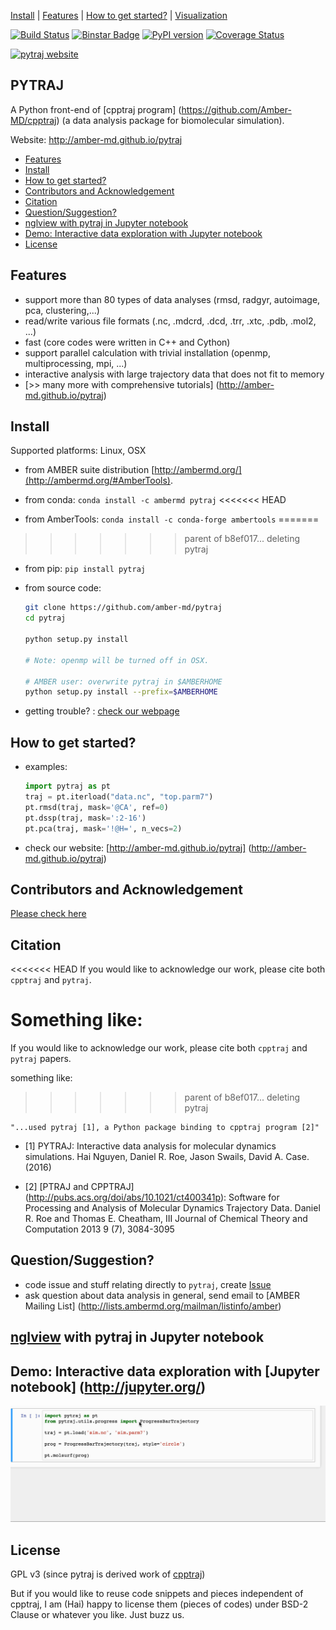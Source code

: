 [Install](#install) | [Features](#features) | [How to get started?](#how-to-get-started) | [Visualization](#nglview-with-pytraj-in-jupyter-notebook)

[![Build Status](https://travis-ci.org/Amber-MD/pytraj.svg?branch=master)](https://travis-ci.org/Amber-MD/pytraj)
[![Binstar Badge](https://anaconda.org/ambermd/pytraj/badges/version.svg)](https://anaconda.org/ambermd/pytraj/)
[![PyPI version](https://badge.fury.io/py/pytraj.svg)](https://badge.fury.io/py/pytraj)
[![Coverage Status](https://coveralls.io/repos/Amber-MD/pytraj/badge.svg?branch=master&service=github)](https://coveralls.io/github/Amber-MD/pytraj?branch=master)

[![pytraj website](./examples/figures/pytraj.gif)](http://amber-md.github.io/pytraj/latest/index.html)

PYTRAJ 
------
A Python front-end of [cpptraj program] (https://github.com/Amber-MD/cpptraj) (a data analysis package for biomolecular simulation).

Website: http://amber-md.github.io/pytraj

* [Features](#features)
* [Install](#install)
* [How to get started?](#how-to-get-started)
* [Contributors and Acknowledgement](#contributors-and-acknowledgement)
* [Citation](#citation)
* [Question/Suggestion?](#questionsuggestion)
* [nglview with pytraj in Jupyter notebook](#nglview-with-pytraj-in-jupyter-notebook)
* [Demo: Interactive data exploration with Jupyter notebook](#demo-interactive-data-exploration-with-jupyter-notebook)
* [License](#license)


Features
--------

- support more than 80 types of data analyses (rmsd, radgyr, autoimage, pca, clustering,...)
- read/write various file formats (.nc, .mdcrd, .dcd, .trr, .xtc, .pdb, .mol2, ...)
- fast (core codes were written in C++ and Cython)
- support parallel calculation with trivial installation (openmp, multiprocessing, mpi, ...)
- interactive analysis with large trajectory data that does not fit to memory
- [>> many more with comprehensive tutorials] (http://amber-md.github.io/pytraj)


Install
-------
Supported platforms: Linux, OSX

- from AMBER suite distribution [http://ambermd.org/](http://ambermd.org/#AmberTools).

- from conda: `conda install -c ambermd pytraj`
<<<<<<< HEAD
- from AmberTools: `conda install -c conda-forge ambertools`
=======
>>>>>>> parent of b8ef017... deleting pytraj

- from pip: `pip install pytraj`

- from source code:

    ```bash
    git clone https://github.com/amber-md/pytraj
    cd pytraj

    python setup.py install
 
    # Note: openmp will be turned off in OSX.
    
    # AMBER user: overwrite pytraj in $AMBERHOME
    python setup.py install --prefix=$AMBERHOME
    ```

- getting trouble? : [check our webpage](http://amber-md.github.io/pytraj/latest/installation.html)


How to get started?
------------------

- examples: 

    ```python
    import pytraj as pt
    traj = pt.iterload("data.nc", "top.parm7")
    pt.rmsd(traj, mask='@CA', ref=0)
    pt.dssp(traj, mask=':2-16')
    pt.pca(traj, mask='!@H=', n_vecs=2)
    ```
- check our website: [http://amber-md.github.io/pytraj] (http://amber-md.github.io/pytraj)

Contributors and Acknowledgement
--------------------------------

[Please check here](./contributors/)

Citation
--------

<<<<<<< HEAD
If you would like to acknowledge our work, please cite both ``cpptraj`` and ``pytraj``.

Something like: 
=======
If you would like to acknowledge our work, please cite both ``cpptraj`` and ``pytraj`` papers.

something like: 
>>>>>>> parent of b8ef017... deleting pytraj

    "...used pytraj [1], a Python package binding to cpptraj program [2]"

- [1] PYTRAJ: Interactive data analysis for molecular dynamics simulations. Hai Nguyen, Daniel R. Roe, Jason Swails, David A. Case. (2016)

- [2] [PTRAJ and CPPTRAJ] (http://pubs.acs.org/doi/abs/10.1021/ct400341p): Software for Processing and Analysis of Molecular Dynamics Trajectory Data.
Daniel R. Roe and Thomas E. Cheatham, III
Journal of Chemical Theory and Computation 2013 9 (7), 3084-3095 


Question/Suggestion?
--------------------
* code issue and stuff relating directly to `pytraj`, create [Issue](https://github.com/pytraj/pytraj/issues)
* ask question about data analysis in general, send email to [AMBER Mailing List] (http://lists.ambermd.org/mailman/listinfo/amber)

[nglview](https://github.com/arose/nglview) with pytraj in Jupyter notebook
---------------------------------------


Demo: Interactive data exploration with [Jupyter notebook] (http://jupyter.org/)
--------------------------------------------------------------------------------

[![pytraj website](./examples/figures/progress_bar.gif)](http://amber-md.github.io/pytraj/latest/index.html)


License
-------
GPL v3 (since pytraj is derived work of [cpptraj](https://github.com/Amber-MD/cpptraj/blob/master/LICENSE))

But if you would like to reuse code snippets and pieces independent of cpptraj, I am (Hai) happy to license them (pieces of codes) under 
BSD-2 Clause or whatever you like. Just buzz us.
